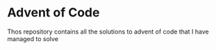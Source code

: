 # Advent of Code
Thos repository contains all the solutions to advent of code that I have managed to solve
